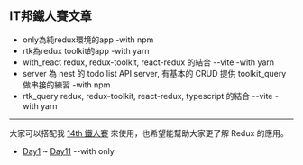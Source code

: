 ## IT邦鐵人賽文章
- only為純redux環境的app -with npm
- rtk為redux toolkit的app -with yarn
- with_react redux, redux-toolkit, react-redux 的結合 --vite -with yarn 
- server 為 nest 的 todo list API server, 有基本的 CRUD 提供 toolkit_query 做串接的練習 -with npm
- rtk_query redux, redux-toolkit, react-redux, typescript 的結合 --vite -with yarn
<hr/>

大家可以搭配我 [14th 鐵人賽](https://ithelp.ithome.com.tw/articles/10287139) 來使用，也希望能幫助大家更了解 Redux 的應用。
- [Day1](https://ithelp.ithome.com.tw/articles/10287139) ~ [Day11](https://ithelp.ithome.com.tw/articles/10288667) --with only 